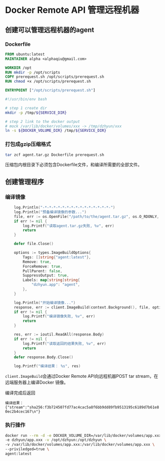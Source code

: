 # Docker Remote API 管理远程机器

## 创建可以管理远程机器的agent

### Dockerfile

```dockerfile
FROM ubuntu:latest
MAINTAINER alpha <alphaqiu@gmail.com>

WORKDIR /opt
RUN mkdir -p /opt/scripts
COPY prerequest.sh /opt/scripts/prerequest.sh
RUN chmod +x /opt/scripts/prerequest.sh

ENTRYPOINT ["/opt/scripts/prerequest.sh"]
```

```bash
#!/usr/bin/env bash

# step 1 create dir
mkdir -p /tmp/${SERVICE_DIR}

# step 2 link to the docker output
# mock /var/lib/docker/volumes/xxx -> /tmp/dzhyun/xxx
ln -s ${DOCKER_VOLUME_DIR} /tmp/${SERVICE_DIR}
```
### 打包成gzip压缩格式

```bash
tar zcf agent.tar.gz Dockerfile prerequest.sh
```

压缩包内根目录下必须包含Dockerfile文件，和编译所需要的全部文件。

## 创建管理程序

### 编译镜像

```go
    log.Println("-*-*-*-*-*-*-*-*-*-*-*-*-*-*-*-")
	log.Println("预备编译镜像的参数...")
	file, err := os.OpenFile("/path/to/the/agent.tar.gz", os.O_RDONLY, 0666)
	if err != nil {
		log.Printf("读取agent.tar.gz失败, %v", err)
		return
	}

	defer file.Close()

	options := types.ImageBuildOptions{
		Tags: []string{"agent:latest"},
		Remove: true,
		ForceRemove: true,
		PullParent: false,
		SuppressOutput: true,
		Labels: map[string]string{
			"dzhyun.app": "agent",
		},
	}

	log.Println("开始编译镜像...")
	response, err := client.ImageBuild(context.Background(), file, options)
	if err != nil {
		log.Printf("编译镜像失败, %v", err)
		return
	}

	res, err := ioutil.ReadAll(response.Body)
	if err != nil {
		log.Printf("读取返回的结果失败, %v", err)
		return
	}
	defer response.Body.Close()

	log.Printf("编译结果： %s", res)
```

`client.ImageBuild`会通过Docker Remote API向远程机器POST tar stream，在远端服务器上编译Docker 镜像。

编译完成后返回

`编译结果： {"stream":"sha256:f3b724507fd77ac4cac5a8f6bb9dd89fb9513195c6189d7b61e80ec2b4cec167\n"}`

### 执行操作

```bash
docker run --rm -d -e DOCKER_VOLUME_DIR=/var/lib/docker/volumes/app.xxx \
-e dzhyun/app.xxx -v /opt/dzhyun:/opt/dzhyun \
-v /var/lib/docker/volumes/app.xxx:/var/lib/docker/volumes/app.xxx \
--priviledged=true \
agent:latest
```


